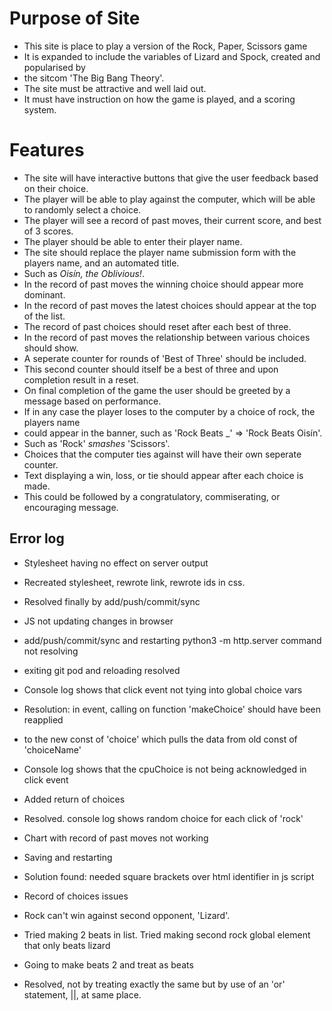 # Purpose of Site
- This site is place to play a version of the Rock, Paper, Scissors game
- It is expanded to include the variables of Lizard and Spock, created and popularised by
- the sitcom 'The Big Bang Theory'.
- The site must be attractive and well laid out. 
- It must have instruction on how the game is played, and a scoring system.

# Features
- The site will have interactive buttons that give the user feedback based on their choice.
- The player will be able to play against the computer, which will be able to randomly select a choice.
- The player will see a record of past moves, their current score, and best of 3 scores.
- The player should be able to enter their player name.
- The site should replace the player name submission form with the players name, and an automated title.
- Such as *Oisín, the Oblivious!*.
- In the record of past moves the winning choice should appear more dominant.
- In the record of past moves the latest choices should appear at the top of the list.
- The record of past choices should reset after each best of three.
- In the record of past moves the relationship between various choices should show.
- A seperate counter for rounds of 'Best of Three' should be included.
- This second counter should itself be a best of three and upon completion result in a reset.
- On final completion of the game the user should be greeted by a message based on performance.
- If in any case the player loses to the computer by a choice of rock, the players name 
- could appear in the banner, such as 'Rock Beats _' => 'Rock Beats Oisín'.
- Such as 'Rock' *smashes* 'Scissors'.
- Choices that the computer ties against will have their own seperate counter.
- Text displaying a win, loss, or tie should appear after each choice is made.
- This could be followed by a congratulatory, commiserating, or encouraging message.

## Error log
- Stylesheet having no effect on server output
- Recreated stylesheet, rewrote link, rewrote ids in css.
- Resolved finally by add/push/commit/sync

- JS not updating changes in browser
- add/push/commit/sync and restarting python3 -m http.server command not resolving
- exiting git pod and reloading resolved

- Console log shows that click event not tying into global choice vars
- Resolution: in event, calling on function 'makeChoice' should have been reapplied
- to the new const of 'choice' which pulls the data from old const of 'choiceName'

- Console log shows that the cpuChoice is not being acknowledged in click event
- Added return of choices
- Resolved. console log shows random choice for each click of 'rock'

- Chart with record of past moves not working
- Saving and restarting
- Solution found: needed square brackets over html identifier in js script

- Record of choices issues
 
- Rock can't win against second opponent, 'Lizard'.
- Tried making 2 beats in list. Tried making second rock global element that only beats lizard
- Going to make beats 2 and treat as beats
- Resolved, not by treating exactly the same but by use of an 'or' statement, ||, at same place.